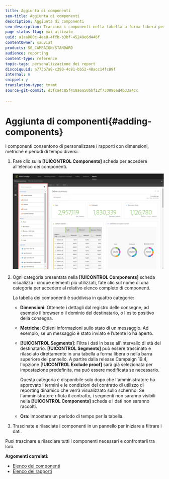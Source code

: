 ```yaml
---
title: Aggiunta di componenti
seo-title: Aggiunta di componenti
description: Aggiunta di componenti
seo-description: Trascina i componenti nella tabella a forma libera per iniziare a filtrare i dati e a creare il rapporto.
page-status-flag: mai attivato
uuid: a1aa880c-4ee8-4ffb-b3bf-45249e6d446f
contentOwner: sauviat
products: SG_CAMPAIGN/STANDARD
audience: reporting
content-type: reference
topic-tags: personalizzazione dei report
discoiquuid: a773b7a8-c290-4c81-bb52-48acc14fc89f
internal: n
snippet: y
translation-type: tm+mt
source-git-commit: d3fca4c85f418a6a50bbf12f730990ad4b33a4cc

---
```



# Aggiunta di componenti{#adding-components}

I componenti consentono di personalizzare i rapporti con dimensioni, metriche e periodi di tempo diversi.

1. Fare clic sulla **[!UICONTROL Components]** scheda per accedere all'elenco dei componenti.

   ![](assets/dynamic_report_components.png)

1. Ogni categoria presentata nella **[!UICONTROL Components]** scheda visualizza i cinque elementi più utilizzati, fate clic sul nome di una categoria per accedere al relativo elenco completo di componenti.

   La tabella dei componenti è suddivisa in quattro categorie:

   * **Dimensioni**: Ottenete i dettagli dal registro delle consegne, ad esempio il browser o il dominio del destinatario, o l'esito positivo della consegna.
   * **Metriche**: Ottieni informazioni sullo stato di un messaggio. Ad esempio, se un messaggio è stato inviato e l’utente lo ha aperto.
   * **[!UICONTROL Segments]**: Filtra i dati in base all'intervallo di età del destinatario. **[!UICONTROL Segments]** può essere trascinato e rilasciato direttamente in una tabella a forma libera o nella barra superiore del pannello. A partire dalla release Campaign 19.4, l'opzione **[!UICONTROL Exclude proof]** sarà già selezionata per impostazione predefinita, ma può essere modificata se necessario.

      Questa categoria è disponibile solo dopo che l'amministratore ha approvato i termini e le condizioni del contratto di utilizzo di reporting dinamico che verrà visualizzato sullo schermo. Se l'amministratore rifiuta il contratto, i segmenti non saranno visibili nella **[!UICONTROL Components]** scheda e i dati non saranno raccolti.

   * **Ora**: Impostare un periodo di tempo per la tabella.

1. Trascinate e rilasciate i componenti in un pannello per iniziare a filtrare i dati.

Puoi trascinare e rilasciare tutti i componenti necessari e confrontarli tra loro.

**Argomenti correlati:**

* [Elenco dei componenti](../../reporting/using/list-of-components-.md)
* [Elenco dei rapporti](../../reporting/using/defining-the-report-period.md)

